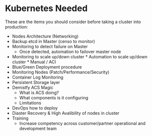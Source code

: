 # Kubernetes Needed
These are the items you should consider before taking a cluster into production:
*   Nodes Architecture (Networking)
*   Backup etcd in Master (censo to monitor)
*   Monitoring to detect failure on Master
    *    Once detected, automation to failover master node
*    Monitoring to scale up/down cluster
    *    Automation to scale up/down cluster
    *    Manual / ACI
*    Blue/Green Deployment procedure
*    Monitoring Nodes (Patch/Performance/Security)
*    Container Log Monitoring
*   Persistent Storage layer
*   Demistfy ACS Magic
    *   What is ACS doing?
    *   What components is it configuring
    *   Limitations
*   DevOps how to deploy
*   Diaster Recovery & High Avalibility of nodes in cluster
*   Training
    *   Increase competency across customer/partner operational and development team